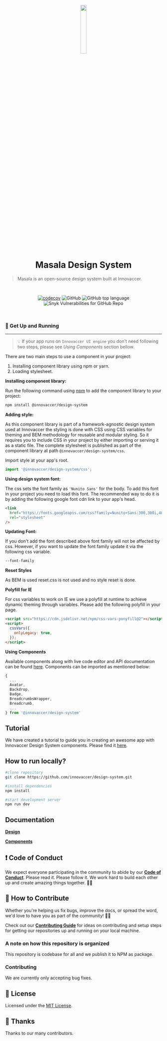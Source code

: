 <p align="center">
  <a href="#">
    <img alt="" src="https://innovaccer.com/static/image/site-logo/innovaccer-logo-black.svg" width="20%" />
  </a>
</p>
<h1 align="center">
  Masala Design System
</h1>

> Masala is an open-source design system built at Innovaccer.

<br/>

<div align="center">

[![codecov](https://codecov.io/gh/innovaccer/design-system/branch/master/graph/badge.svg?token=2LY7JLZGX0)](https://codecov.io/gh/innovaccer/design-system) ![GitHub](https://img.shields.io/github/license/innovaccer/design-system) ![GitHub top language](https://img.shields.io/github/languages/top/innovaccer/design-system) ![Snyk Vulnerabilities for GitHub Repo](https://img.shields.io/snyk/vulnerabilities/github/innovaccer/design-system)

</div>
<br/>

### 🚀 Get Up and Running
---
> 💡 If your app runs on `Innovaccer UI engine` you don't need following two steps, please see _Using Components_ section bellow.

There are two main steps to use a component in your project:

1. Installing component library using npm or yarn.
2. Loading stylesheet.

**Installing component library:**

Run the following command using [npm](https://www.npmjs.com/) to add the component library to your project:

```bash
npm install @innovaccer/design-system
```

**Adding style:**

As this component library is part of a framework-agnostic design system used at Innovaccer the styling is done with CSS using CSS variables for theming and BEM methodology for reusable and modular styling. So it requires you to include CSS in your project by either importing or serving it as a static file. The complete stylesheet is published as part of the component library at path `@innovaccer/design-system/css`.

Import style at your app's root.

```js
import '@innovaccer/design-system/css';
```

**Using design system font:**

The css sets the font family as `'Nunito Sans'` for the body. To add this font in your project you need to load this font. The recommended way to do it is by adding the following google font cdn link to your app's head.

```html
<link
  href="https://fonts.googleapis.com/css?family=Nunito+Sans:300,300i,400,400i,600,600i,700,700i,800,800i,900,900i&display=swap"
  rel="stylesheet"
/>
```

**Updating Font:**

If you don't add the font described above font family will not be affected by css. However, if you want to update the font family update it via the following css variable.

```css
--font-family
```

**Reset Styles**

As BEM is used reset.css is not used and no style reset is done.

**Polyfill for IE**

For css variables to work on IE we use a polyfill at runtime to achieve dynamic theming through variables. Please add the following polyfill in your page.

```html
<script src="https://cdn.jsdelivr.net/npm/css-vars-ponyfill@2"></script>
<script>
  cssVars({
    onlyLegacy: true,
  });
</script>
```

**Using Components**

Available components along with live code editor and API documentation can be found [here](https://innovaccer.github.io/design-system).
Components can be imported as mentioned below:

```js
{
  ...
  Avatar,
  Backdrop,
  Badge,
  BreadcrumbsWrapper,
  Breadcrumb,
  ...
} from '@innovaccer/design-system'

```

## Tutorial

We have created a tutorial to guide you in creating an awesome app with Innovaccer Design System components. Please find it [here](/docs/AppTutorial.md).

## How to run locally?

```bash
#clone repository
git clone https://github.com/innovaccer/design-system.git

#install dependencies
npm install

#start development server
npm run dev
```

## Documentation

**[Design](http://design.innovaccer.com)**

**[Components](https://innovaccer.github.io/design-system)**

## ❗ Code of Conduct

We expect everyone participating in the community to abide by our [**Code of Conduct**](https://github.com/innovaccer/design-system/blob/master/CODE_OF_CONDUCT.md). Please read it. Please follow it. We work hard to build each other up and create amazing things together. 💪💜

## 🤝 How to Contribute

Whether you're helping us fix bugs, improve the docs, or spread the word, we'd love to have you as part of the community! :muscle::purple_heart:

Check out our [**Contributing Guide**](https://github.com/innovaccer/design-system/blob/master/CONTRIBUTING.md) for ideas on contributing and setup steps for getting our repositories up and running on your local machine.

### A note on how this repository is organized

This repository is codebase for all and we publish it to NPM as package.

### Contributing

We are currently only accepting bug fixes.

## :memo: License

Licensed under the [MIT License](https://github.com/innovaccer/design-system/blob/master/LICENSE).

## 💜 Thanks

Thanks to our many contributors.
